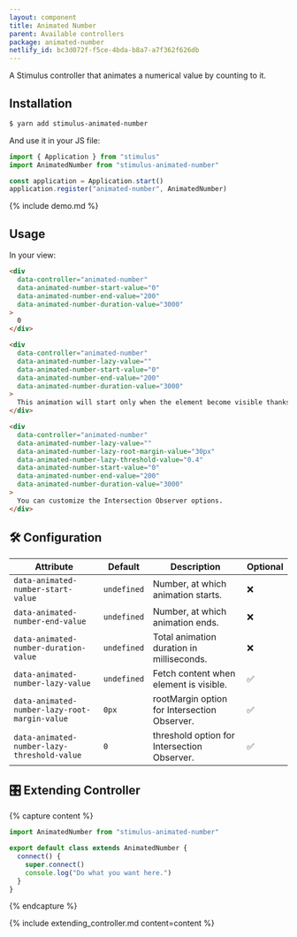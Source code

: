 ```yaml
---
layout: component
title: Animated Number
parent: Available controllers
package: animated-number
netlify_id: bc3d072f-f5ce-4bda-b8a7-a7f362f626db
---
```


A Stimulus controller that animates a numerical value by counting to it.

## Installation

```bash
$ yarn add stimulus-animated-number
```

And use it in your JS file:
```js
import { Application } from "stimulus"
import AnimatedNumber from "stimulus-animated-number"

const application = Application.start()
application.register("animated-number", AnimatedNumber)
```

{% include demo.md %}

## Usage

In your view:
```html
<div
  data-controller="animated-number"
  data-animated-number-start-value="0"
  data-animated-number-end-value="200"
  data-animated-number-duration-value="3000"
>
  0
</div>

<div
  data-controller="animated-number"
  data-animated-number-lazy-value=""
  data-animated-number-start-value="0"
  data-animated-number-end-value="200"
  data-animated-number-duration-value="3000"
>
  This animation will start only when the element become visible thanks to Intersection Observers.
</div>

<div
  data-controller="animated-number"
  data-animated-number-lazy-value=""
  data-animated-number-lazy-root-margin-value="30px"
  data-animated-number-lazy-threshold-value="0.4"
  data-animated-number-start-value="0"
  data-animated-number-end-value="200"
  data-animated-number-duration-value="3000"
>
  You can customize the Intersection Observer options.
</div>
```

## 🛠 Configuration

| Attribute | Default | Description | Optional |
| --------- | ------- | ----------- | -------- |
| `data-animated-number-start-value` | `undefined` | Number, at which animation starts. | ❌ |
| `data-animated-number-end-value` | `undefined` | Number, at which animation ends. | ❌ |
| `data-animated-number-duration-value` | `undefined` | Total animation duration in milliseconds. | ❌ |
| `data-animated-number-lazy-value` | `undefined` | Fetch content when element is visible. | ✅ |
| `data-animated-number-lazy-root-margin-value` | `0px` | rootMargin option for Intersection Observer. | ✅ |
| `data-animated-number-lazy-threshold-value` | `0` | threshold option for Intersection Observer. | ✅ |

## 🎛 Extending Controller

{% capture content %}
```js
import AnimatedNumber from "stimulus-animated-number"

export default class extends AnimatedNumber {
  connect() {
    super.connect()
    console.log("Do what you want here.")
  }
}
```
{% endcapture %}

{% include extending_controller.md content=content %}
